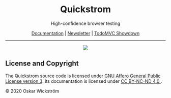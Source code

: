 <div align=center>
<h1>Quickstrom</h1>
<p>High-confidence browser testing</p>
<p>
  <a href="https://quickstrom.io/">Documentation</a>
  | <a href="https://buttondown.email/webcheck">Newsletter</a>
  | <a href="https://wickstrom.tech/programming/2020/07/02/the-todomvc-showdown-testing-with-webcheck.html">TodoMVC Showdown</a>
  
</p>
</div>

<hr>

<p align=center>
  <a href="https://github.com/quickstrom/quickstrom/actions?query=workflow%3ATest">
    <img src="https://github.com/quickstrom/quickstrom/workflows/Test/badge.svg?branch=main" />
  </a>
</p>

## License and Copyright

The Quickstrom source code is licensed under [GNU Affero General Public
License version 3](https://www.gnu.org/licenses/agpl-3.0.html). Its
documentation is licensed under [CC BY-NC-ND 4.0
](https://creativecommons.org/licenses/by-nc-nd/4.0/deed.en).

&copy; 2020 Oskar Wickström
